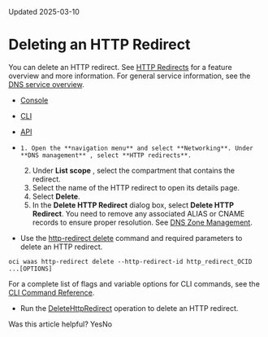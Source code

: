 Updated 2025-03-10
# Deleting an HTTP Redirect
You can delete an HTTP redirect.
See [HTTP Redirects](https://docs.oracle.com/iaas/Content/DNS/Tasks/httpredirect.htm) for a feature overview and more information.
For general service information, see the [DNS service overview](https://docs.oracle.com/en-us/iaas/Content/DNS/Concepts/dnszonemanagement.htm#overview "The DNS service helps you create and manage DNS zones.").
  * [Console](https://docs.oracle.com/en-us/iaas/Content/DNS/Tasks/http-redirect-delete.htm)
  * [CLI](https://docs.oracle.com/en-us/iaas/Content/DNS/Tasks/http-redirect-delete.htm)
  * [API](https://docs.oracle.com/en-us/iaas/Content/DNS/Tasks/http-redirect-delete.htm)


  *     1. Open the **navigation menu** and select **Networking**. Under **DNS management** , select **HTTP redirects**.
    2. Under **List scope** , select the compartment that contains the redirect.
    3. Select the name of the HTTP redirect to open its details page.
    4. Select **Delete**.
    5. In the **Delete HTTP Redirect** dialog box, select **Delete HTTP Redirect**. 
You need to remove any associated ALIAS or CNAME records to ensure proper resolution. See [DNS Zone Management](https://docs.oracle.com/en-us/iaas/Content/DNS/Tasks/managingdnszones.htm#managing-zones "The Oracle Cloud Infrastructure DNS service lets you manage zones using the Console, CLI, or API.").
  * Use the [http-redirect delete](https://docs.oracle.com/iaas/tools/oci-cli/latest/oci_cli_docs/cmdref/waas/http-redirect/delete.html) command and required parameters to delete an HTTP redirect.
```
oci waas http-redirect delete --http-redirect-id http_redirect_OCID ...[OPTIONS]
```

For a complete list of flags and variable options for CLI commands, see the [CLI Command Reference](https://docs.oracle.com/iaas/tools/oci-cli/latest).
  * Run the [DeleteHttpRedirect](https://docs.oracle.com/iaas/api/#/en/waas/latest/HttpRedirect/DeleteHttpRedirect) operation to delete an HTTP redirect.


Was this article helpful?
YesNo

